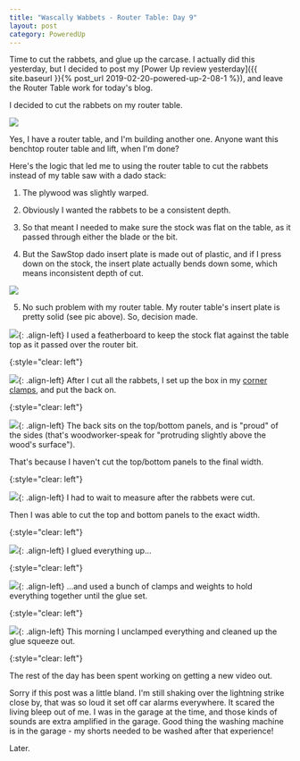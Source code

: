 ```yaml
---
title: "Wascally Wabbets - Router Table: Day 9"
layout: post
category: PoweredUp
---
```

Time to cut the rabbets, and glue up the carcase. I actually did this yesterday, but I decided to post my [Power Up review yesterday]({{ site.baseurl }}{% post_url 2019-02-20-powered-up-2-08-1 %}), and leave the Router Table work for today's blog.

I decided to cut the rabbets on my router table.

![](/assets/images-posts/2019-02-21.1.01.jpg)

Yes, I have a router table, and I'm building another one. Anyone want this benchtop router table and lift, when I'm done?

Here's the logic that led me to using the router table to cut the rabbets instead of my table saw with a dado stack:

1) The plywood was slightly warped.

2) Obviously I wanted the rabbets to be a consistent depth.

3) So that meant I needed to make sure the stock was flat on the table, as it passed through either the blade or the bit.

4) But the SawStop dado insert plate is made out of plastic, and if I press down on the stock, the insert plate actually bends down some, which means inconsistent depth of cut.

![](/assets/images-posts/2019-02-21.1.03.jpg)

5) No such problem with my router table. My router table's insert plate is pretty solid (see pic above). So, decision made.

![](/assets/images-posts/2019-02-21.1.02.jpg){: .align-left}
I used a featherboard to keep the stock flat against the table top as it passed over the router bit.

{:style="clear: left"}

![](/assets/images-posts/2019-02-21.1.04.jpg){: .align-left}
After I cut all the rabbets, I set up the box in my [corner clamps](/projects/cornerclamp/), and put the back on.

{:style="clear: left"}

![](/assets/images-posts/2019-02-21.1.05.jpg){: .align-left}
The back sits on the top/bottom panels, and is "proud" of the sides (that's woodworker-speak for "protruding slightly above the wood's surface").

That's because I haven't cut the top/bottom panels to the final width.

{:style="clear: left"}

![](/assets/images-posts/2019-02-21.1.06.jpg){: .align-left}
I had to wait to measure after the rabbets were cut.

Then I was able to cut the top and bottom panels to the exact width.

{:style="clear: left"}

![](/assets/images-posts/2019-02-21.1.08.jpg){: .align-left}
I glued everything up...

{:style="clear: left"}

![](/assets/images-posts/2019-02-21.1.07.jpg){: .align-left}
...and used a bunch of clamps and weights to hold everything together until the glue set.

{:style="clear: left"}

![](/assets/images-posts/2019-02-21.1.09.jpg){: .align-left}
This morning I unclamped everything and cleaned up the glue squeeze out.

{:style="clear: left"}

The rest of the day has been spent working on getting a new video out.

Sorry if this post was a little bland. I'm still shaking over the lightning strike close by, that was so loud it set off car alarms everywhere. It scared the living bleep out of me. I was in the garage at the time, and those kinds of sounds are extra amplified in the garage. Good thing the washing machine is in the garage - my shorts needed to be washed after that experience!

Later.